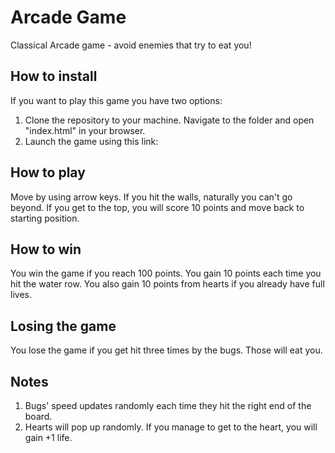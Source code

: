 Arcade Game
===============================
Classical Arcade game - avoid enemies that try to eat you!

## How to install
If you want to play this game you have two options:
1. Clone the repository to your machine. Navigate to the folder and open "index.html" in your browser.
2. Launch the game using this link: 

## How to play
Move by using arrow keys. If you hit the walls, naturally you can't go beyond. If you get to the top, you will score 10 points and move back to starting position. 

## How to win
You win the game if you reach 100 points. You gain 10 points each time you hit the water row. You also gain 10 points from hearts if you already have full lives.

## Losing the game
You lose the game if you get hit three times by the bugs. Those will eat you.

## Notes
1. Bugs' speed updates randomly each time they hit the right end of the board.
2. Hearts will pop up randomly. If you manage to get to the heart, you will gain +1 life.
